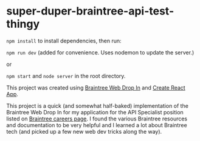 # super-duper-braintree-api-test-thingy

`npm install` to install dependencies, then run:

`npm run dev` (added for convenience. Uses nodemon to update the server.)

or

`npm start` and `node server` in the root directory.

This project was created using [Braintree Web Drop In](https://github.com/braintree/braintree-web-drop-in) and [Create React App](https://github.com/facebookincubator/create-react-app).

This project is a quick (and somewhat half-baked) implementation of the Braintree Web Drop In for my application for the API Specialist position listed on [Braintree careers page](https://boards.greenhouse.io/braintree/jobs/1141106?gh_jid=1141106). I found the various Braintree resources and documentation to be very helpful and I learned a lot about Braintree tech (and picked up a few new web dev tricks along the way).
